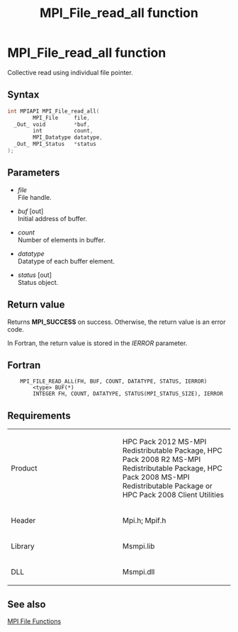 ﻿---
title: MPI_File_read_all function
TOCTitle: MPI_File_read_all function
ms:assetid: dea86621-f747-443b-ad1a-7f1d8b70d9d4
ms:mtpsurl: https://msdn.microsoft.com/en-us/library/Dn473341(v=VS.85)
ms:contentKeyID: 59360877
ms.date: 03/28/2018
mtps_version: v=VS.85
f1_keywords:
- MPI_FILE_READ_ALL
- mpif/MPI_File_read_all
- mpi/MPI_FILE_READ_ALL
dev_langs:
- C++
- C
---

# MPI\_File\_read\_all function

Collective read using individual file pointer.

## Syntax

``` c++
int MPIAPI MPI_File_read_all(
        MPI_File     file,
  _Out_ void         *buf,
        int          count,
        MPI_Datatype datatype,
  _Out_ MPI_Status   *status
);
```

## Parameters

  - *file*  
    File handle.

  - *buf* \[out\]  
    Initial address of buffer.

  - *count*  
    Number of elements in buffer.

  - *datatype*  
    Datatype of each buffer element.

  - *status* \[out\]  
    Status object.

## Return value

Returns **MPI\_SUCCESS** on success. Otherwise, the return value is an error code.

In Fortran, the return value is stored in the *IERROR* parameter.

## Fortran

``` FORTRAN
    MPI_FILE_READ_ALL(FH, BUF, COUNT, DATATYPE, STATUS, IERROR)
        <type> BUF(*)
        INTEGER FH, COUNT, DATATYPE, STATUS(MPI_STATUS_SIZE), IERROR
```

## Requirements

<table>
<colgroup>
<col style="width: 50%" />
<col style="width: 50%" />
</colgroup>
<tbody>
<tr class="odd">
<td><p>Product</p></td>
<td><p>HPC Pack 2012 MS-MPI Redistributable Package, HPC Pack 2008 R2 MS-MPI Redistributable Package, HPC Pack 2008 MS-MPI Redistributable Package or HPC Pack 2008 Client Utilities</p></td>
</tr>
<tr class="even">
<td><p>Header</p></td>
<td>Mpi.h;
Mpif.h</td>
</tr>
<tr class="odd">
<td><p>Library</p></td>
<td>Msmpi.lib</td>
</tr>
<tr class="even">
<td><p>DLL</p></td>
<td>Msmpi.dll</td>
</tr>
</tbody>
</table>


## See also

[MPI File Functions](mpi-file-functions.md)

